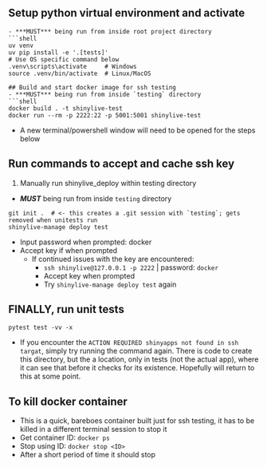 ## Setup python virtual environment and activate

```shell
- ***MUST*** being run from inside root project directory
```shell
uv venv
uv pip install -e '.[tests]'
# Use OS specific command below
.venv\scripts\activate     # Windows
source .venv/bin/activate  # Linux/MacOS

## Build and start docker image for ssh testing
- ***MUST*** being run from inside `testing` directory
```shell
docker build . -t shinylive-test
docker run --rm -p 2222:22 -p 5001:5001 shinylive-test
```
- A new terminal/powershell window will need to be opened for the steps below

## Run commands to accept and cache ssh key
1. Manually run shinylive_deploy within testing directory
- ***MUST*** being run from inside `testing` directory
```shell
git init .  # <- this creates a .git session with `testing`; gets removed when unitests run
shinylive-manage deploy test
```
- Input password when prompted: docker
- Accept key if when prompted
  - If continued issues with the key are encountered:
    - `ssh shinylive@127.0.0.1 -p 2222` | password: `docker`
    - Accept key when prompted
    - Try `shinylive-manage deploy test` again

## FINALLY, run unit tests
```shell
pytest test -vv -x
```
- If you encounter the `ACTION REQUIRED shinyapps not found in ssh targat`, simply try running the command again. There is code to create this directory, but the a location, only in tests (not the actual app), where it can see that before it checks for its existence. Hopefully will return to this at some point.

## To kill docker container
- This is a quick, bareboes container built just for ssh testing, it has to be killed in a different terminal session to stop it
- Get container ID: `docker ps`
- Stop using ID: `docker stop <ID>`
- After a short period of time it should stop